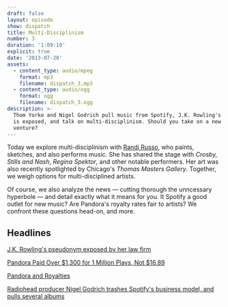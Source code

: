```yaml
---
draft: false
layout: episode
show: dispatch
title: Multi-Disciplinism
number: 3
duration: '1:09:10'
explicit: true
date: '2013-07-20'
assets:
  - content_type: audio/mpeg
    format: mp3
    filename: dispatch_3.mp3
  - content_type: audio/ogg
    format: ogg
    filename: dispatch_3.ogg
description: >-
  Thom Yorke and Nigel Godrich pull music from Spotify, J.K. Rowling's pseudonym
  is exposed, and talk on multi-disciplinism. Should you take on a new artistic
  venture?
---
```

Today we explore multi-disciplinism with [Randi Russo](http://randirusso.com), who paints, sketches, and also performs music. She has shared the stage with *Crosby, Stills and Nash*, *Regina Spektor*, and other notable performers. Her art was also recently spotlighted by Chicago's *Thomas Masters Gallery*. Together, we weigh options for multi-disciplined artists.

Of course, we also analyze the news &mdash; cutting thorough the unncessary hyperbole &mdash; and detail exactly what it means for you. It Spotify a good outlet for new music? Are Pandora's royalty rates fair to artists? We confront these questions head-on, and more.

## Headlines

[J.K. Rowling's pseudonym exposed by her law firm](http://www.independent.co.uk/arts-entertainment/books/news/jk-rowling-crime-mystery-solved-law-firm-sorry-for-exposing-identity-of-the-cuckoos-calling-author-8718087.html)

[Pandora Paid Over $1,300 for 1 Million Plays, Not $16.89](http://theunderstatement.com/post/53867665082/pandora-pays-far-more-than-16-dollars)

[Pandora and Royalties](http://blog.pandora.com/2013/06/26/pandora-and-royalties)

[Radiohead producer Nigel Godrich trashes Spotify's business model, and pulls several albums](http://www.billboard.com/articles/news/1671759/radiohead-producer-nigel-godrich-trashes-spotifys-business-model)